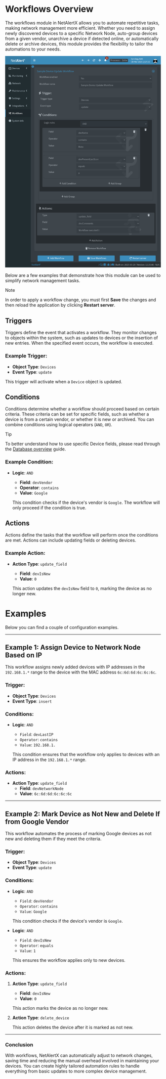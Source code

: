 # Workflows Overview

The workflows module in NetAlertX allows you to automate repetitive tasks, making network management more efficient. Whether you need to assign newly discovered devices to a specific Network Node, auto-group devices from a given vendor, unarchive a device if detected online, or automatically delete or archive devices, this module provides the flexibility to tailor the automations to your needs.

![Workflow example](./img/WORKFLOWS/workflows.png)

Below are a few examples that demonstrate how this module can be used to simplify network management tasks.

> [!NOTE] 
> In order to apply a workflow change, you must first **Save** the changes and then reload the application by clicking **Restart server**.

## Triggers

Triggers define the event that activates a workflow. They monitor changes to objects within the system, such as updates to devices or the insertion of new entries. When the specified event occurs, the workflow is executed.

### Example Trigger:
- **Object Type**: `Devices`
- **Event Type**: `update`
  
This trigger will activate when a `Device` object is updated.

## Conditions

Conditions determine whether a workflow should proceed based on certain criteria. These criteria can be set for specific fields, such as whether a device is from a certain vendor, or whether it is new or archived. You can combine conditions using logical operators (`AND`, `OR`).

> [!TIP]
> To better understand how to use specific Device fields, please read through the [Database overview](./DATABASE.md) guide.

### Example Condition:
- **Logic**: `AND`
  - **Field**: `devVendor`
  - **Operator**: `contains`
  - **Value**: `Google`
  
  This condition checks if the device's vendor is `Google`. The workflow will only proceed if the condition is true.

## Actions

Actions define the tasks that the workflow will perform once the conditions are met. Actions can include updating fields or deleting devices.

### Example Action:
- **Action Type**: `update_field`
  - **Field**: `devIsNew`
  - **Value**: `0`
  
  This action updates the `devIsNew` field to `0`, marking the device as no longer new.


# Examples

Below you can find a couple of configuration examples.

---

## Example 1: Assign Device to Network Node Based on IP

This workflow assigns newly added devices with IP addresses in the `192.168.1.*` range to the device with the MAC address `6c:6d:6d:6c:6c:6c`.

### Trigger:
- **Object Type**: `Devices`
- **Event Type**: `insert`

### Conditions:
- **Logic**: `AND`
  - `Field`: `devLastIP`
  - `Operator`: `contains`
  - `Value`: `192.168.1.`
  
  This condition ensures that the workflow only applies to devices with an IP address in the `192.168.1.*` range.

### Actions:
- **Action Type**: `update_field`
  - **Field**: `devNetworkNode`
  - **Value**: `6c:6d:6d:6c:6c:6c`

---

## Example 2: Mark Device as Not New and Delete If from Google Vendor

This workflow automates the process of marking Google devices as not new and deleting them if they meet the criteria.

### Trigger:
- **Object Type**: `Devices`
- **Event Type**: `update`

### Conditions:
- **Logic**: `AND`
  - `Field`: `devVendor`
  - `Operator`: `contains`
  - `Value`: `Google`
  
  This condition checks if the device's vendor is `Google`.

- **Logic**: `AND`
  - `Field`: `devIsNew`
  - `Operator`: `equals`
  - `Value`: `1`
  
  This ensures the workflow applies only to new devices.

### Actions:
1. **Action Type**: `update_field`
   - **Field**: `devIsNew`
   - **Value**: `0`

   This action marks the device as no longer new.

2. **Action Type**: `delete_device`
   
   This action deletes the device after it is marked as not new.



---

### Conclusion

With workflows, NetAlertX can automatically adjust to network changes, saving time and reducing the manual overhead involved in maintaining your devices. You can create highly tailored automation rules to handle everything from basic updates to more complex device management.
